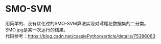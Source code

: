 # SMO-SVM
用简单的、没有优化过的SMO-SVM算法实现对鸢尾花数据集的二分类。SMO.jpg是某一次运行的结果。     
代码参考：https://blog.csdn.net/cassiePython/article/details/75386063

